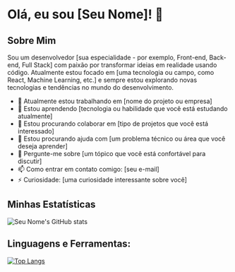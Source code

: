 
# Olá, eu sou [Seu Nome]! 👋

## Sobre Mim
Sou um desenvolvedor [sua especialidade - por exemplo, Front-end, Back-end, Full Stack] com paixão por transformar ideias em realidade usando código. Atualmente estou focado em [uma tecnologia ou campo, como React, Machine Learning, etc.] e sempre estou explorando novas tecnologias e tendências no mundo do desenvolvimento.

- 🔭 Atualmente estou trabalhando em [nome do projeto ou empresa]
- 🌱 Estou aprendendo [tecnologia ou habilidade que você está estudando atualmente]
- 👯 Estou procurando colaborar em [tipo de projetos que você está interessado]
- 🤔 Estou procurando ajuda com [um problema técnico ou área que você deseja aprender]
- 💬 Pergunte-me sobre [um tópico que você está confortável para discutir]
- 📫 Como entrar em contato comigo: [seu e-mail]
- ⚡ Curiosidade: [uma curiosidade interessante sobre você]

## Minhas Estatísticas

![Seu Nome's GitHub stats](https://github-readme-stats.vercel.app/api?username=kcarww&show_icons=true)

## Linguagens e Ferramentas:
[![Top Langs](https://github-readme-stats.vercel.app/api/top-langs/?username=kcarww&layout=compact)](https://github.com/anuraghazra/github-readme-stats)
